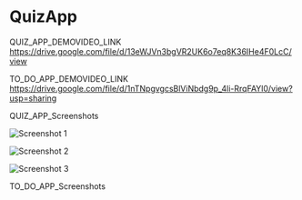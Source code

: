 # QuizApp

QUIZ_APP_DEMOVIDEO_LINK https://drive.google.com/file/d/13eWJVn3bgVR2UK6o7eq8K36IHe4F0LcC/view

TO_DO_APP_DEMOVIDEO_LINK https://drive.google.com/file/d/1nTNpgvgcsBlViNbdg9p_4li-RrqFAYl0/view?usp=sharing

QUIZ_APP_Screenshots

![Screenshot 1](https://user-images.githubusercontent.com/83204441/126044901-3ff12065-66f1-4fc7-aed5-b2b8536d0fa1.png)

![Screenshot 2](https://user-images.githubusercontent.com/83204441/126044902-a1ae631f-371c-4d89-99c5-e82c0d66ead9.png)

![Screenshot 3](https://user-images.githubusercontent.com/83204441/126044905-94178841-c91b-4df8-9893-5c1a11d12f48.png)

TO_DO_APP_Screenshots


